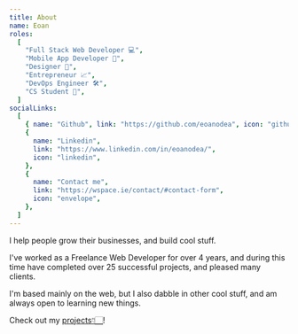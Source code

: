 ```yaml
---
title: About
name: Eoan
roles:
  [
    "Full Stack Web Developer 💻",
    "Mobile App Developer 📱",
    "Designer 🎨",
    "Entrepreneur 📈",
    "DevOps Engineer 🛠",
    "CS Student 📖",
  ]
socialLinks:
  [
    { name: "Github", link: "https://github.com/eoanodea", icon: "github" },
    {
      name: "Linkedin",
      link: "https://www.linkedin.com/in/eoanodea/",
      icon: "linkedin",
    },
    {
      name: "Contact me",
      link: "https://wspace.ie/contact/#contact-form",
      icon: "envelope",
    },
  ]
---
```


I help people grow their businesses, and build cool stuff.

I've worked as a Freelance Web Developer for over 4 years, and during this time have completed over 25 successful projects, and pleased many clients.

I'm based mainly on the web, but I also dabble in other cool stuff, and am always open to learning new things.

Check out my [projects👇🏻](#projects)!

